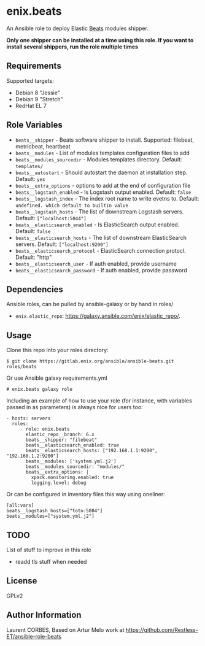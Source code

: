 enix.beats
=========

An Ansible role to deploy Elastic [Beats](https://www.elastic.co/products/beats) modules shipper.

**Only one shipper can be installed at a time using this role. If you want to install several shippers, run the role multiple times**

Requirements
------------

Supported targets:

- Debian 8 "Jessie"
- Debian 9 "Stretch"
- RedHat EL 7


Role Variables
--------------

- `beats__shipper` - Beats software shipper to install. Supported: filebeat, metricbeat, heartbeat
- `beats__modules` - List of modules templates configuration files to add
- `beats__modules_sourcedir` - Modules templates directory. Default: `templates/`
- `beats__autostart` - Should autostart the daemon at installation step. Default: `yes`
- `beats__extra_options` - options to add at the end of configuration file
- `beats__logstash_enabled` - Is Logstash output enabled. Default: `false`
- `beats__logstash_index` - The index root name to write evetns to. Default: `undefined. which default to builtin value`
- `beats__logstash_hosts` - The list of downstream Logstash servers. Default: `["localhost:5044"]`
- `beats__elasticsearch_enabled` - Is ElasticSearch output enabled. Default: `false`
- `beats__elasticsearch_hosts` - The list of downstream ElasticSearch servers. Default: `["localhost:9200"]`
- `beats__elasticsearch_protocol` - ElasticSearch connection protocl. Default: "http"
- `beats__elasticsearch_user` - If auth enabled, provide username
- `beats__elasticsearch_password` - If auth enabled, provide password

Dependencies
------------

Ansible roles, can be pulled by ansible-galaxy or by hand in roles/

- `enix.elastic_repo`: https://galaxy.ansible.com/enix/elastic_repo/.


Usage
-----

Clone this repo into your roles directory:

    $ git clone https://gitlab.enix.org/ansible/ansible-beats.git roles/beats

Or use Ansible galaxy requirements.yml

    # enix.beats galaxy role

Including an example of how to use your role (for instance, with variables passed in as parameters) is always nice for users too:

    - hosts: servers
      roles:
         - role: enix.beats
           elastic_repo__branch: 6.x
           beats__shipper: "filebeat"
           beats__elasticsearch_enabled: true
           beats__elasticsearch_hosts: ["192.168.1.1:9200", "192.168.1.2:9200"]
           beats__modules: ['system.yml.j2']
           beats__modules_sourcedir: "modules/"
           beats__extra_options: |
             xpack.monitoring.enabled: true
             logging.level: debug

Or can be configured in inventory files this way using oneliner:
```
[all:vars]
beats__logstash_hosts=["toto:5004"]
beats__modules=["system.yml.j2"]
```

TODO
-----

List of stuff to improve in this role
- readd tls stuff when needed

License
-------

GPLv2

Author Information
------------------

Laurent CORBES, Based on Artur Melo work at https://github.com/Restless-ET/ansible-role-beats
